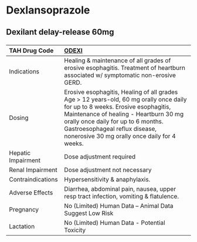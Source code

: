 # Dexlansoprazole

## Dexilant delay-release 60mg

##### 

| TAH Drug Code      | [ODEXI](https://www.tahsda.org.tw/drugs/hissearch.php?drug_code=ODEXI)                                                                                                                                                                                                                         |
|:-------------------|:-----------------------------------------------------------------------------------------------------------------------------------------------------------------------------------------------------------------------------------------------------------------------------------------------|
| Indications        | Healing & maintenance of all grades of erosive esophagitis. Treatment of heartburn associated w/ symptomatic non-erosive GERD.                                                                                                                                                                 |
| Dosing             | Erosive esophagitis, Healing of all grades Age > 12 years-old, 60 mg orally once daily for up to 8 weeks. Erosive esophagitis, Maintenance of healing - Heartburn 30 mg orally once daily for up to 6 months. Gastroesophageal reflux disease, nonerosive 30 mg orally once daily for 4 weeks. |
| Hepatic Impairment | Dose adjustment required                                                                                                                                                                                                                                                                       |
| Renal Impairment   | Dose adjustment not necessary                                                                                                                                                                                                                                                                  |
| Contraindications  | Hypersensitivity & anaphylaxis.                                                                                                                                                                                                                                                                |
| Adverse Effects    | Diarrhea, abdominal pain, nausea, upper resp tract infection, vomiting & flatulence.                                                                                                                                                                                                           |
| Pregnancy          | No (Limited) Human Data – Animal Data Suggest Low Risk                                                                                                                                                                                                                                         |
| Lactation          | No (Limited) Human Data - Potential Toxicity                                                                                                                                                                                                                                                   |

